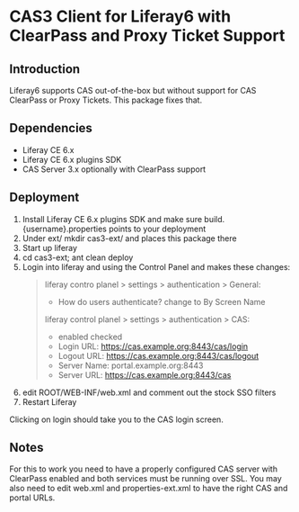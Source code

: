 # CAS3 Client for Liferay6 with ClearPass and Proxy Ticket Support

## Introduction

Liferay6 supports CAS out-of-the-box but without support for CAS ClearPass or Proxy Tickets.
This package fixes that.

## Dependencies

* Liferay CE 6.x
* Liferay CE 6.x plugins SDK
* CAS Server 3.x optionally with ClearPass support

## Deployment

1. Install Liferay CE 6.x plugins SDK and make sure build.{username}.properties points to your deployment
2. Under ext/ mkdir cas3-ext/ and places this package there
3. Start up liferay
4. cd cas3-ext; ant clean deploy
5. Login into liferay and using the Control Panel and makes these changes:
	> liferay contro planel > settings > authentication > General:
	> * How do users authenticate? change to By Screen Name
	> 
	> liferay control planel > settings > authentication > CAS:
	> * enabled  checked
	> * Login URL: https://cas.example.org:8443/cas/login
	> * Logout URL: https://cas.example.org:8443/cas/logout
	> * Server Name: portal.example.org:8443 
	> * Server URL: https://cas.example.org:8443/cas 
6. edit ROOT/WEB-INF/web.xml and comment out the stock SSO filters
7. Restart Liferay

Clicking on login should take you to the CAS login screen.

## Notes
For this to work you need to have a properly configured CAS server with ClearPass enabled and both services must be running over SSL.
You may also need to edit web.xml and properties-ext.xml to have the right CAS and portal URLs.
